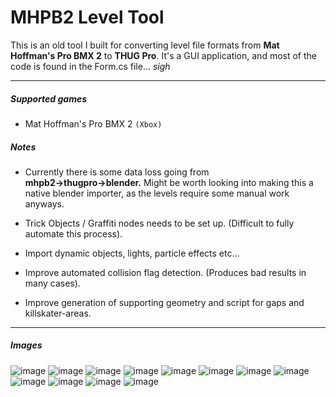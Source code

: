 MHPB2 Level Tool
====================

This is an old tool I built for converting level file formats from **Mat Hoffman's Pro BMX 2** to **THUG Pro**.
It's a GUI application, and most of the code is found in the Form.cs file... *sigh*

----

##### Supported games
- Mat Hoffman's Pro BMX 2 `(Xbox)`

##### Notes

- Currently there is some data loss going from **mhpb2→thugpro→blender.**
Might be worth looking into making this a native blender importer, as the levels require some manual work anyways.

- Trick Objects / Graffiti nodes needs to be set up. (Difficult to fully automate this process).

- Import dynamic objects, lights, particle effects etc...

- Improve automated collision flag detection. (Produces bad results in many cases).

- Improve generation of supporting geometry and script for gaps and killskater-areas.

----

##### Images
![image](https://github.com/Morten1337/MHPB2_LevelTool/raw/master/Docs/Images/image_collision_flags.png "image_collision_flags")
![image](https://github.com/Morten1337/MHPB2_LevelTool/raw/master/Docs/Images/IMG_06052016_024655.png "IMG_06052016_024655")
![image](https://github.com/Morten1337/MHPB2_LevelTool/raw/master/Docs/Images/IMG_08042016_014118.png "IMG_08042016_014118")
![image](https://github.com/Morten1337/MHPB2_LevelTool/raw/master/Docs/Images/IMG_09042016_031027.png "IMG_09042016_031027")
![image](https://github.com/Morten1337/MHPB2_LevelTool/raw/master/Docs/Images/IMG_22042016_190604.png "IMG_22042016_190604")
![image](https://github.com/Morten1337/MHPB2_LevelTool/raw/master/Docs/Images/IMG_22042016_192821.png "IMG_22042016_192821")
![image](https://github.com/Morten1337/MHPB2_LevelTool/raw/master/Docs/Images/IMG_22042016_230907.png "IMG_22042016_230907")
![image](https://github.com/Morten1337/MHPB2_LevelTool/raw/master/Docs/Images/IMG_23042016_000028.png "IMG_23042016_000028")
![image](https://github.com/Morten1337/MHPB2_LevelTool/raw/master/Docs/Images/IMG_31032016_030655.png "IMG_31032016_030655")
![image](https://github.com/Morten1337/MHPB2_LevelTool/raw/master/Docs/Images/IMG_31032016_032832.png "IMG_31032016_032832")
![image](https://github.com/Morten1337/MHPB2_LevelTool/raw/master/Docs/Images/IMG_31032016_043331.png "IMG_31032016_043331")
![image](https://github.com/Morten1337/MHPB2_LevelTool/raw/master/Docs/Images/IMG_31032016_043452.png "IMG_31032016_043452")